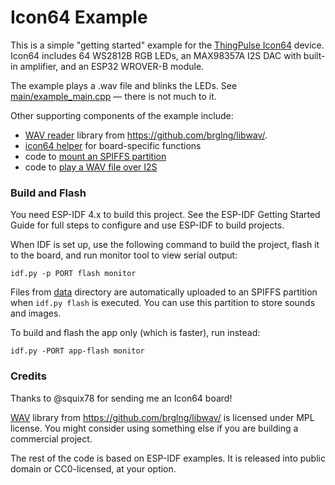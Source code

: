 # Icon64 Example

This is a simple "getting started" example for the [ThingPulse Icon64](https://thingpulse.com/product/icon64/) device. Icon64 includes 64 WS2812B RGB LEDs, an MAX98357A I2S DAC with built-in amplifier, and an ESP32 WROVER-B module.

The example plays a .wav file and blinks the LEDs. See [main/example_main.cpp](main/example_main.cpp) — there is not much to it.

Other supporting components of the example include:

* [WAV reader](components/wav) library from https://github.com/brglng/libwav/.
* [icon64 helper](components/icon64) for board-specific functions
* code to [mount an SPIFFS partition](main/storage.c)
* code to [play a WAV file over I2S](main/play.c)


### Build and Flash

You need ESP-IDF 4.x to build this project. See the ESP-IDF Getting Started Guide for full steps to configure and use ESP-IDF to build projects.

When IDF is set up, use the following command to build the project, flash it to the board, and run monitor tool to view serial output:

```
idf.py -p PORT flash monitor
```

Files from [data](data/) directory are automatically uploaded to an SPIFFS partition when `idf.py flash` is executed. You can use this partition to store sounds and images.

To build and flash the app only (which is faster), run instead:
```
idf.py -PORT app-flash monitor
```

### Credits

Thanks to @squix78 for sending me an Icon64 board!

[WAV](components/wav) library from https://github.com/brglng/libwav/ is licensed under MPL license. You might consider using something else if you are building a commercial project.

The rest of the code is based on ESP-IDF examples. It is released into public domain or CC0-licensed, at your option.

